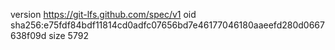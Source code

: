 version https://git-lfs.github.com/spec/v1
oid sha256:e75fdf84bdf11814cd0adfc07656bd7e46177046180aaeefd280d0667638f09d
size 5792
